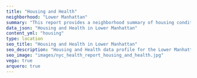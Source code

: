 ```yaml
---
title: "Housing and Health"
neighborhood: "Lower Manhattan"
summary: "This report provides a neighborhood summary of housing conditions and related health outcomes. It also describes population characteristics that can increase vulnerability to housing hazards."
data_json: "Housing and Health in Lower Manhattan"
content_yml: "housing"
type: location
seo_title: "Housing and Health in Lower Manhattan"
seo_description: "Housing and Health data profile for the Lower Manhattan neighborhood of NYC."
seo_image: "images/nyc_health_report_housing_and_health.jpg"
vega: true
arquero: true
---
```


